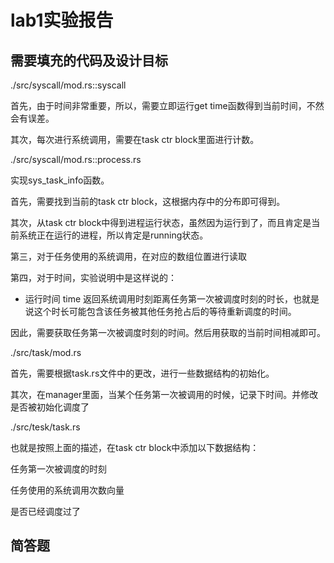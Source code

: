 # lab1实验报告

## 需要填充的代码及设计目标

./src/syscall/mod.rs::syscall

首先，由于时间非常重要，所以，需要立即运行get time函数得到当前时间，不然会有误差。

其次，每次进行系统调用，需要在task ctr block里面进行计数。

./src/syscall/mod.rs::process.rs

实现sys_task_info函数。

首先，需要找到当前的task ctr block，这根据内存中的分布即可得到。

其次，从task ctr block中得到进程运行状态，虽然因为运行到了，而且肯定是当前系统正在运行的进程，所以肯定是running状态。

第三，对于任务使用的系统调用，在对应的数组位置进行读取

第四，对于时间，实验说明中是这样说的：

- 运行时间 time 返回系统调用时刻距离任务第一次被调度时刻的时长，也就是说这个时长可能包含该任务被其他任务抢占后的等待重新调度的时间。

因此，需要获取任务第一次被调度时刻的时间。然后用获取的当前时间相减即可。

./src/task/mod.rs

首先，需要根据task.rs文件中的更改，进行一些数据结构的初始化。

其次，在manager里面，当某个任务第一次被调用的时候，记录下时间。并修改是否被初始化调度了

./src/tesk/task.rs

也就是按照上面的描述，在task ctr block中添加以下数据结构：

任务第一次被调度的时刻

任务使用的系统调用次数向量

是否已经调度过了

## 简答题